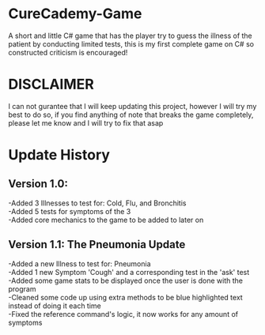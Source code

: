 # CureCademy-Game
A short and little C# game that has the player try to guess the illness of the patient by conducting limited tests, this is my first complete game on C# so constructed criticism is encouraged!

# DISCLAIMER
I can not gurantee that I will keep updating this project, however I will try my best to do so, if you find anything of note that breaks the game completely, please let me know and I will try to fix that asap

# Update History
## Version 1.0:
  -Added 3 Illnesses to test for: Cold, Flu, and Bronchitis  
  -Added 5 tests for symptoms of the 3  
  -Added core mechanics to the game to be added to later on  

## Version 1.1: The Pneumonia Update
  -Added a new Illness to test for: Pneumonia  
  -Added 1 new Symptom 'Cough' and a corresponding test in the 'ask' test  
  -Added some game stats to be displayed once the user is done with the program  
  -Cleaned some code up using extra methods to be blue highlighted text instead of doing it each time  
  -Fixed the reference command's logic, it now works for any amount of symptoms  
